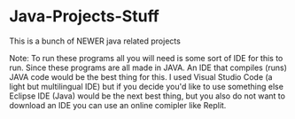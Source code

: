 # Java-Projects-Stuff
This is a bunch of NEWER java related projects

Note: To run these programs all you will need is some sort of IDE for this to run. Since these programs are all made in JAVA. An IDE that compiles (runs) JAVA code would be the best thing for this. I used Visual Studio Code (a light but multilingual IDE) but if you decide you'd like to use something else Eclipse IDE (Java) would be the next best thing, but you also do not want to download an IDE you can use an online comipler like Replit.  
